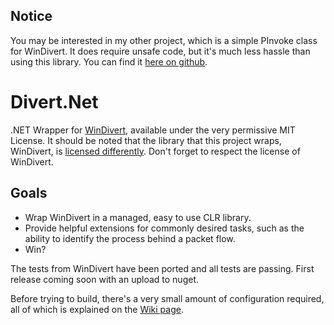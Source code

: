 ## Notice  
You may be interested in my other project, which is a simple PInvoke class for WinDivert. It does require unsafe code, but it's much less hassle than using this library. You can find it [here on github](https://github.com/TechnikEmpire/DivertPInvoke).

# Divert.Net

.NET Wrapper for [WinDivert](https://github.com/basil00/Divert), available under the very permissive MIT License. It should be noted that the library that this project wraps, WinDivert, is [licensed differently](https://github.com/basil00/Divert/blob/master/LICENSE). Don't forget to respect the license of WinDivert.

## Goals

 - Wrap WinDivert in a managed, easy to use CLR library.
 - Provide helpful extensions for commonly desired tasks, such as the ability to identify the process behind a packet flow.
 - Win?

The tests from WinDivert have been ported and all tests are passing. First release coming soon with an upload to nuget.

Before trying to build, there's a very small amount of configuration required, all of which is explained on the [Wiki page](https://github.com/TechnikEmpire/Divert.Net/wiki).
